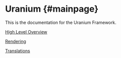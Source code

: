 Uranium {#mainpage}
=======

This is the documentation for the Uranium Framework.

[High Level Overview](docs/overview.md)

[Rendering](docs/rendering.md)

[Translations](docs/translations.md)
